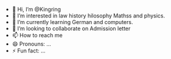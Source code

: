 - 👋 Hi, I’m @Kingring
- 👀 I’m interested in law history hilosophy Mathss and physics.
- 🌱 I’m currently learning German and computers.
- 💞️ I’m looking to collaborate on Admission letter
- 📫 How to reach me 
- 😄 Pronouns: ...
- ⚡ Fun fact: ...

<!---
Kingring/Kingring is a ✨ special ✨ repository because its `README.md` (this file) appears on your GitHub profile.
You can click the Preview link to take a look at your changes.
--->
